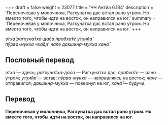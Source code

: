 +++
draft = false
weight = 23077
title = 'ЧЧ Антйа 6.184'
description = 'Переночевав у молочника, Рагхунатха дас встал рано утром. Но вместо того, чтобы идти на восток, он направился на юг.'
summary = 'Переночевав у молочника, Рагхунатха дас встал рано утром. Но вместо того, чтобы идти на восток, он направился на юг.'
+++

_этха̄ рагхуна̄тха-да̄са прабха̄те ут̣хийа̄  
пӯрва-мукха чха̄д̣и_’ _чале дакшин̣а-мукха хан̃а̄_

## Пословный перевод

_этха̄_ — здесь; _рагхуна̄тха_\-_да̄са_ — Рагхунатха дас; _прабха̄те_ — рано утром; _ут̣хийа̄_ — встав; _пӯрва_\-_мукха_ — направляясь на восток; _чале_ — отправился; _дакшин̣а_\-_мукха_ — повернул на юг; _хан̃а̄_ — будучи.

## Перевод

**Переночевав у молочника, Рагхунатха дас встал рано утром. Но вместо того, чтобы идти на восток, он направился на юг.**
